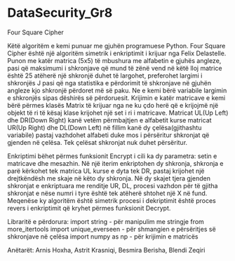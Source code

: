 # DataSecurity_Gr8
Four Square Cipher

Këtë algoritëm e kemi punuar me gjuhën programuese Python.
Four Square Cipher është një algoritëm simetrik i enkriptimit i krijuar nga Felix Delastelle. Punon me katër matrica (5x5) të mbushura me alfabetin e gjuhës angleze, 
pasi që maksimumi i shkronjave që mund të zënë vend në këtë lloj matrice është 25 atëherë një shkronjë duhet të largohet, preferohet largimi i shkronjës J pasi që nga 
statistika e përdorimit të shkronjave në gjuhën angleze kjo shkronjë përdoret më së paku. Ne e kemi bërë variabile largimin e shkronjës sipas dëshirës së përdoruesit.
Krijimin e katër matricave e kemi bërë përmes klasës Matrix të krijuar nga ne ku çdo herë që e krijojmë një objekt të ri të kësaj klase krijohet një set i ri i matricave.
Matricat UL(Up Left) dhe DR(Down Right) kanë vetëm përmbajtjen e alfabetit kurse matricat UR(Up Right) dhe DL(Down Left) në fillim kanë dy çelësa(gjithashtu variabile)
pastaj vazhdohet alfabeti duke mos i përsëritur shkronjat që gjenden në çelësa. Tek çelësat shkronjat nuk duhet përsëritur.

Enkriptimi bëhet përmes funksionit Encrypt i cili ka dy parametra: setin e matricave dhe mesazhin. Në një iterim enkriptohen dy shkronja, shkronja e parë kërkohet tek 
matrica UL kurse e dyta tek DR, pastaj krijohet një drejtkëndësh me skaje në këto dy shkronja. Në dy skajet tjera gjenden shkronjat e enkriptuara me renditje UR, DL, 
procesi vazhdon për të gjitha shkronjat e nëse numri i tyre është tek atëherë shtohet një X në fund. Meqenëse ky algoritëm është simetrik procesi i dekriptimit është 
proces revers i enkriptimit që kryhet përmes funksionit Decrypt.

Libraritë e përdorura: 
import string - për manipulim me stringje
from more_itertools import unique_everseen - për shmangien e përsëritjes së shkronjave në çelësa 
import numpy as np - për krijimin e matricës 

Anëtarët: Arnis Hoxha, Astrit Krasniqi, Besmira Berisha, Blendi Zeqiri

